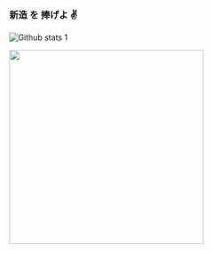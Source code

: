 ### 新造 を 捧げよ ✌️

<!--
**pyalihtml/pyalihtml** is a ✨ _special_ ✨ repository because its `README.md` (this file) appears on your GitHub profile.

Here are some ideas to get you started:

- 🔭 I’m currently working on Legend of Zeus
- 🌱 I’m currently learning Python, Html and Css
- 👯 I’m looking to collaborate on ...
- 🤔 I’m looking for help with ...
- 💬 Ask me about ...
- 📫 Instagram : 1kpopsever
-->
![Github stats 1](https://github-readme-stats.vercel.app/api?username=pyalihtml&show_icons=true&theme=gradient)

<img src="https://github.com/pyalihtml/pyalihtml/blob/main/gojo-anime.gif?raw=true" width="350px">
